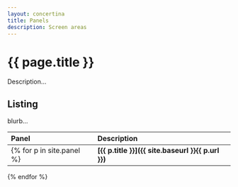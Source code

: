 ```yaml
---
layout: concertina
title: Panels
description: Screen areas
---
```


# {{ page.title }}

Description...

## Listing

blurb...

| Panel | Description |
| :---  | :---        |
{% for p in site.panel %}| **[{{ p.title }}]({{ site.baseurl }}{{ p.url }})** | {{ p.description }} |
{% endfor %}

